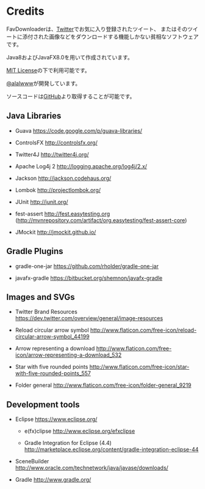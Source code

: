 Credits
=============================================

FavDownloaderは、[Twitter](https://twitter.com/)でお気に入り登録されたツイート、
またはそのツイートに添付された画像などをダウンロードする機能しかない貧相なソフトウェアです。

Java8およびJavaFX8.0を用いて作成されています。

[MIT License](http://opensource.org/licenses/mit-license.php)の下で利用可能です。

[@alalwww](https://twitter.com/alalwww)が開発しています。

ソースコードは[GitHub](https://github.com/alalwww/FavDownloader)より取得することが可能です。


Java Libraries
-----------------------

- Guava
https://code.google.com/p/guava-libraries/

- ControlsFX
http://controlsfx.org/

- Twitter4J
http://twitter4j.org/

- Apache Log4j 2
http://logging.apache.org/log4j/2.x/

- Jackson
http://jackson.codehaus.org/

- Lombok
http://projectlombok.org/

- JUnit
http://junit.org/

- fest-assert
http://fest.easytesting.org (http://mvnrepository.com/artifact/org.easytesting/fest-assert-core)

- JMockit
http://jmockit.github.io/


Gradle Plugins
-----------------------

- gradle-one-jar
https://github.com/rholder/gradle-one-jar

- javafx-gradle
https://bitbucket.org/shemnon/javafx-gradle



Images and SVGs
-----------------------

- Twitter Brand Resources
https://dev.twitter.com/overview/general/image-resources

- Reload circular arrow symbol
http://www.flaticon.com/free-icon/reload-circular-arrow-symbol_44199

- Arrow representing a download
http://www.flaticon.com/free-icon/arrow-representing-a-download_532

- Star with five rounded points
http://www.flaticon.com/free-icon/star-with-five-rounded-points_557

- Folder general
http://www.flaticon.com/free-icon/folder-general_9219

Development tools
-----------------------

- Eclipse
https://www.eclipse.org/

    - e(fx)clipse
    http://www.eclipse.org/efxclipse

    - Gradle Integration for Eclipse (4.4)
    http://marketplace.eclipse.org/content/gradle-integration-eclipse-44

- SceneBuilder
http://www.oracle.com/technetwork/java/javase/downloads/

- Gradle
http://www.gradle.org/


